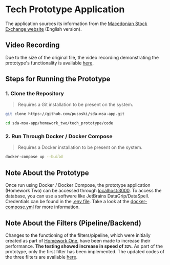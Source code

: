 # Tech Prototype Application

The application sources its information from the [Macedonian Stock Exchange website](https://www.mse.mk/en) (English
version).

## Video Recording

Due to the size of the original file, the video recording demonstrating the prototype's functionality is available [here](https://finkiukim-my.sharepoint.com/:v:/g/personal/hristijan_pusoski_students_finki_ukim_mk/Ef20IGdAx81DiJ0Ql_itX3IBwrbJ2D4jNFlr23hzHBFLNQ).

## Steps for Running the Prototype

### 1. Clone the Repository

> Requires a Git installation to be present on the system.

```bash
git clone https://github.com/pusoski/sda-msa-app.git

cd sda-msa-app/homework_two/tech_prototype/code
```

### 2. Run Through Docker / Docker Compose

> Requires a Docker installation to be present on the system.

```bash
docker-compose up --build
```

## Note About the Prototype

Once run using Docker / Docker Compose, the prototype application (Homework Two) can be accessed through
[localhost:3000](http://localhost:3000). To access the database, you can use a software like JetBrains
DataGrip/DataSpell. Credentials can be found in the [.env file](./code/.env). Take a look at the
[docker-compose.yml](./code/docker-compose.yml) for more information.

## Note About the Filters (Pipeline/Backend)

Changes to the functioning of the filters/pipeline, which were initially created as part of
[Homework One](../../homework_one), have been made to increase their performance.
**The testing showed increase in speed of `32%`**. As part of the prototype, only the first filter has been implemented.
The updated codes of the three filters are available [here](./code/backend/app/filters).